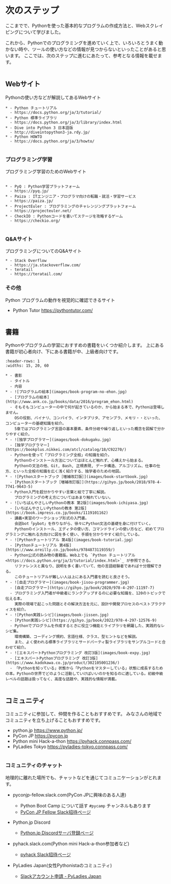# 次のステップ

ここまでで、Pythonを使った基本的なプログラムの作成方法と、Webスクレイピングについて学びました。

これから、Pythonでのプログラミングを進めていく上で、いろいろとうまく動かない時や、ツールの使い方などの情報が見つからないといったことがあると思います。
ここでは、次のステップに進むにあたって、参考となる情報を載せます。

```{index} Web sites
```

## Webサイト

Pythonの使い方などが解説してあるWebサイト

```{list-table}
* - Python チュートリアル
  - https://docs.python.org/ja/3/tutorial/
* - Python 標準ライブラリ
  - https://docs.python.org/ja/3/library/index.html
* - Dive into Python 3 日本語版
  - http://diveintopython3-ja.rdy.jp/
* - Python HOWTO
  - https://docs.python.org/ja/3/howto/
```

```{index} Web sites to learn programming
```

### プログラミング学習

プログラミング学習のためのWebサイト

```{list-table}

* - PyQ : Python学習プラットフォーム
  - https://pyq.jp/
* - Paiza : ITエンジニア・プログラマ向けの転職・就活・学習サービス
  - https://paiza.jp/
* - ProjectEuler : プログラミングのチャレンジングプラットフォーム
  - https://projecteuler.net/
* - CheckIO : Pythonコードを書いてステージを攻略するゲーム
  - https://checkio.org/
```

```{index} Q&A web sites for programming
```

### Q&Aサイト

プログラミングについてのQ&Aサイト

```{list-table}
* - Stack Overflow
  - https://ja.stackoverflow.com/
* - teratail
  - https://teratail.com/
```

### その他

Python プログラムの動作を視覚的に確認できるサイト

- Python Tutor <https://pythontutor.com/>

```{index} Books
```

## 書籍

Pythonやプログラムの学習におすすめの書籍をいくつか紹介します。
上にある書籍が初心者向け、下にある書籍が中、上級者向けです。

```{list-table}
:header-rows: 1
:widths: 15, 20, 60

* - 書影
  - タイトル
  - 内容
* - ![プログラムの絵本](images/book-program-no-ehon.jpg)
  - [プログラムの絵本](http://www.ank.co.jp/books/data/2016/program_ehon.html)
  - そもそもコンピューターの中で何が起きているのか、から始まる本で、Pythonは登場しません。
    OSの役割、バイナリ、コンパイラ、インタプリタ、アセンブラ、メモリ・・といった、コンピューターの基礎知識を紹介。
    5章ではプログラミング言語の基本要素、条件分岐や繰り返しといった概念を図解で分かりやすく紹介。
* - ![独学プログラマー](images/book-dokugaku.jpg)
  - [独学プログラマー](https://bookplus.nikkei.com/atcl/catalog/18/C92270/)
  - Pythonを使って「プログラミング全般」の知識を紹介。
	Pythonのインストール方法についてはほとんど触れず、心構えから始まる。
	Pythonの文法の他、Git, Bash, 正規表現, データ構造、アルゴリズム、仕事の仕方、といった全般の知識を広く浅く紹介する、独学者のための地図。
* - ![Pythonスタートブック［増補改訂版］](images/book-startbook.jpg)
  - [Pythonスタートブック［増補改訂版］](https://gihyo.jp/book/2018/978-4-7741-9643-5)
  - Python入門を超分かりやすい言葉と絵で丁寧に解説。
    プログラミングの考え方についてはあまり触れていない。
* - ![いちばんやさしいPythonの教本 第2版](images/book-ichiyasa.jpg)
  - [いちばんやさしいPythonの教本 第2版](https://book.impress.co.jp/books/1119101162)
  - 講義+実習のワークショップ形式の入門書。
    会話bot「pybot」を作りながら、徐々にPython文法の基礎を身に付けていく。
    Pythonのインストール、エディタの使い方、コマンドラインの使い方など、初めてプログラミングに触れる方向けに図を多く使い、手順を分かりやすく紹介している。
* - ![Pythonチュートリアル 第4版](images/book-tutorial.jpg)
  - [Pythonチュートリアル 第4版](https://www.oreilly.co.jp/books/9784873119359/)
  - Python公式の読み物の書籍版。Web上でも `Python チュートリアル <https://docs.python.org/ja/3/tutorial/index.html>`_ が参照できる。
    リファレンスと異なり、説明を多く書いていて、他の言語経験者であれば十分理解できる。
    このチュートリアルが難しい人は上にある入門書を読むと良さそう。
* - ![自走プログラマー](images/book-jisou-programmer.jpg)
  - [自走プログラマー](https://gihyo.jp/book/2020/978-4-297-11197-7)
  - プログラミング入門者が中級者にランクアップするのに必要な知識を、120のトピックで伝える本。
    実際の現場で起こった問題とその解決方法を元に、設計や開発プロセスのベストプラクティスを紹介。
* - ![Python実践レシピ](images/book-jissen.jpg)
  - [Python実践レシピ](https://gihyo.jp/book/2022/978-4-297-12576-9)
  - Pythonでプログラムを作成するときに役立つ機能とライブラリを網羅した、実践的なレシピ集。
    環境構築、コーディング規約、言語仕様、クラス、型ヒントなどを解説。
    また、よく使われる標準ライブラリとサードパーティ製ライブラリをサンプルコードと合わせて紹介。
* - ![エキスパートPythonプログラミング 改訂3版](images/book-expy.jpg)
  - [エキスパートPythonプログラミング 改訂3版](https://www.kadokawa.co.jp/product/302105001236/)
  - 「Pythonを知っている」状態から「Pythonをマスターしている」状態に成長するための本。Pythonの世界でどのように活動していけばいいのかを知るのに適している。初級中級レベルの話題は扱ってなく、高度な話題や、実践的な情報が満載。
```

```{index} Community
```

## コミュニティ

コミュニティに参加して、仲間を作ることもおすすめです。
みなさんの地域でコミュニティを立ち上げることもおすすめです。

- python.jp <https://www.python.jp/>
- PyCon JP <https://pycon.jp>
- Python mini Hack-a-thon <https://pyhack.connpass.com/>
- PyLadies Tokyo <https://pyladies-tokyo.connpass.com/>

```{index} pair: Community; slack
```

### コミュニティのチャット

地理的に離れた場所でも、チャットなどを通じてコミュニケーションがとれます。

- pyconjp-fellow.slack.com(PyCon JPに興味のある人達)

  - Python Boot Camp について話す `#pycamp` チャンネルもあります
  - [PyCon JP Fellow Slack招待ページ](https://join.slack.com/t/pyconjp-fellow/shared_invite/zt-p4hb9t0m-CyPNgr7MX16wBqE9y_ZAZA)

- Python.jp Discord

  - [Python.jp Discordサーバ登録ページ](https://www.python.jp/discord/index.html)

- pyhack.slack.com(Python mini Hack-a-thon参加者など)

  - [pyhack Slack招待ページ](https://join.slack.com/t/pyhack/shared_invite/zt-1j3v4er5g-B0QUOjWIa_cc5zVnyDd~ag)

- PyLadies Japan(女性Pythonistaのコミュニティ)

  - [Slackアカウント申請 - PyLadies Japan](https://docs.google.com/forms/d/e/1FAIpQLSelRdBGus7o6MsijTZiTt1kFAoFYQlwYgrBPQOrGVwGlAmHNg/viewform)
